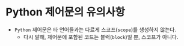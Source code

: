 # Python 제어문의 유의사항

- `Python` 제어문은 타 언어들과는 다르게 스코프(`scope`)를 생성하지 않는다.
  - 다시 말해, 제어문에 포함된 코드는 블럭(`block`)일 뿐, 스코프가 아니다.
